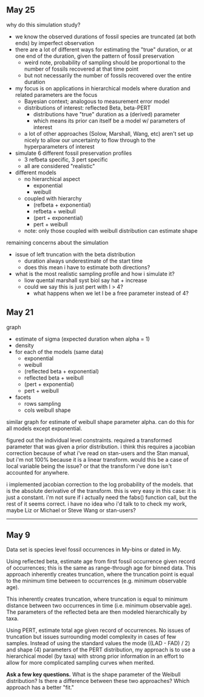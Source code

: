 May 25
------

why do this simulation study?

- we know the observed durations of fossil species are truncated (at both ends) by imperfect observation
- there are a lot of different ways for estimating the "true" duration, or at one end of the duration, given the pattern of fossil preservation
  - weird note, probability of sampling should be proportional to the number of
    fossils recovered at that time point
  - but not necessarily the number of fossils recovered over the entire duration
- my focus is on applications in hierarchical models where duration and related parameters are the focus
  - Bayesian context; analogous to measurement error model
  - distributions of interest: reflected Beta, beta-PERT
    - distributions have "true" duration as a (derived) parameter
    - which means its prior can itself be a model w/ parameters of interest
  - a lot of other approaches (Solow, Marshall, Wang, etc) aren't set up nicely to allow our uncertainty to flow through to the hyperparameters of interest
- simulate 6 different fossil preservation profiles
  - 3 refbeta specific, 3 pert specific
  - all are considered "realistic"
- different models
  - no hierarchical aspect
    - exponential
    - weibull
  - coupled with hierarchy
    - (refbeta + exponential) 
    - refbeta + weibull
    - (pert + exponential) 
    - pert + weibull
  - note: only those coupled with weibull distribution can estimate shape


remaining concerns about the simulation

- issue of left truncation with the beta distribution
  - duration always underestimate of the start time
  - does this mean i have to estimate both directions?
- what is the most realistic sampling profile and how i simulate it?
  - liow quental marshall syst biol say hat + increase 
  - could we say this is just pert with l > 4?
    - what happens when we let l be a free parameter instead of 4?







May 21
------


graph

- estimate of sigma (expected duration when alpha = 1)
- density
- for each of the models (same data)
  - exponential
  - weibull
  - (reflected beta + exponential)
  - reflected beta + weibull
  - (pert + exponential)
  - pert + weibull
- facets 
  - rows sampling
  - cols weibull shape


similar graph for estimate of weibull shape parameter alpha. can do this for all models except exponential.

figured out the individual level constraints. required a transformed parameter
that was given a prior distribution. i think this requires a jacobian correction
because of what i've read on stan-users and the Stan manual, but i'm not 100%
because it is a linear transform. would this be a case of local variable being
the issue? or that the transform i've done isn't accounted for anywhere.

i implemented jacobian correction to the log probability of the models. that is
the absolute derivative of the transform. this is very easy in this case: it is
just a constant. i'm not sure if i actually need the fabs() function call, but
the rest of it seems correct. i have no idea who i'd talk to to check my work,
maybe Liz or Michael or Steve Wang or stan-users?



******

May 9
-----

Data set is species level fossil occurrences in My-bins or dated in My.

Using reflected beta, estimate age from first fossil occurrence given record of occurrences; this is the same as range-through age for binned data. This approach inherently creates truncation, where the truncation point is equal to the minimum time between to occurrences (e.g. minimum observable age).

This inherently creates truncation, where truncation is equal to minimum distance between two occurrences in time (i.e. minimum observable age). The parameters of the reflected beta are then modeled hierarchically by taxa.

Using PERT, estimate total age given record of occurrences. No issues of truncation but issues surrounding model complexity in cases of few samples. Instead of using the standard values the mode ((LAD - FAD) / 2) and shape (4) parameters of the PERT distribution, my approach is to use a hierarchical model (by taxa) with strong prior information in an effort to allow for more complicated sampling curves when merited.

**Ask a few key questions.** What is the shape parameter of the Weibull distribution? Is there a difference between these two approaches? Which approach has a better "fit."
